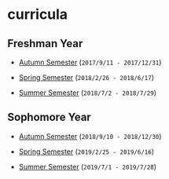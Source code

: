 # curricula

## Freshman Year

* [Autumn Semester](https://github.com/yuetsin/curricula/blob/master/Freshman_Autumn.md) (`2017/9/11 - 2017/12/31`)

* [Spring Semester](https://github.com/yuetsin/curricula/blob/master/Freshman_Spring.md) (`2018/2/26 - 2018/6/17`)

* [Summer Semester](https://github.com/yuetsin/curricula/blob/master/Freshman_Summer.md) (`2018/7/2 - 2018/7/29`)

## Sophomore Year

* [Autumn Semester](https://github.com/yuetsin/curricula/blob/master/Sophomore_Autumn.md) (`2018/9/10 - 2018/12/30`)

* [Spring Semester](https://github.com/yuetsin/curricula/blob/master/Sophomore_Spring.md) (`2019/2/25 - 2019/6/16`)

* [Summer Semester](https://github.com/yuetsin/curricula/blob/master/Sophomore_Summer.md) (`2019/7/1 - 2019/7/28`)
